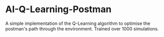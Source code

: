 # AI-Q-Learning-Postman
A simple implementation of the Q-Learning algorithm to optimise the postman's path through the environment. Trained over 1000 simulations.
